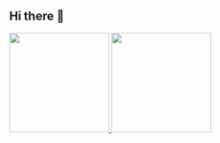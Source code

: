 ## Hi there 👋

<!--
**RafaelDoering/RafaelDoering** is a ✨ _special_ ✨ repository because its `README.md` (this file) appears on your GitHub profile.

Here are some ideas to get you started:

- 🔭 I’m currently working on ...
- 🌱 I’m currently learning ...
- 👯 I’m looking to collaborate on ...
- 🤔 I’m looking for help with ...
- 💬 Ask me about ...
- 📫 How to reach me: ...
- 😄 Pronouns: ...
- ⚡ Fun fact: ...
-->


<div>
<a href="https://github.com/RafaelDoering">
<img loading="lazy" height="180em" src="https://github-readme-stats.vercel.app/api/top-langs/?username=RafaelDoering&layout=compact&langs_count=7&theme=dracula"/>
<img loading="lazy" height="180em" src="https://github-readme-stats.vercel.app/api?username=RafaelDoering&show_icons=true&theme=dracula&include_all_commits=true&count_private=true"/>
</div>
